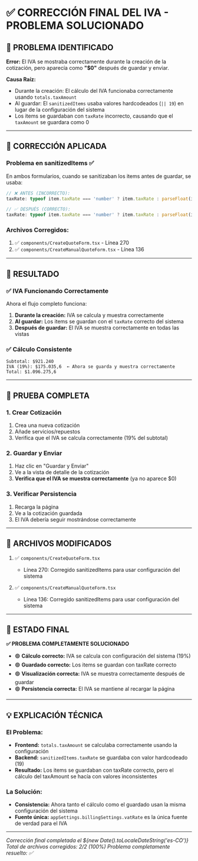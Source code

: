 # ✅ CORRECCIÓN FINAL DEL IVA - PROBLEMA SOLUCIONADO

## 🐛 **PROBLEMA IDENTIFICADO**

**Error:** El IVA se mostraba correctamente durante la creación de la cotización, pero aparecía como **"$0"** después de guardar y enviar.

**Causa Raíz:** 
- Durante la creación: El cálculo del IVA funcionaba correctamente usando `totals.taxAmount`
- Al guardar: El `sanitizedItems` usaba valores hardcodeados (`|| 19`) en lugar de la configuración del sistema
- Los items se guardaban con `taxRate` incorrecto, causando que el `taxAmount` se guardara como 0

---

## 🔧 **CORRECCIÓN APLICADA**

### **Problema en sanitizedItems** ✅
En ambos formularios, cuando se sanitizaban los items antes de guardar, se usaba:

```typescript
// ❌ ANTES (INCORRECTO):
taxRate: typeof item.taxRate === 'number' ? item.taxRate : parseFloat(item.taxRate?.toString() || '19') || 19,

// ✅ DESPUÉS (CORRECTO):
taxRate: typeof item.taxRate === 'number' ? item.taxRate : parseFloat(item.taxRate?.toString() || (appSettings?.billingSettings?.vatRate || 19).toString()) || (appSettings?.billingSettings?.vatRate || 19),
```

### **Archivos Corregidos:**
1. ✅ `components/CreateQuoteForm.tsx` - Línea 270
2. ✅ `components/CreateManualQuoteForm.tsx` - Línea 136

---

## 🎯 **RESULTADO**

### ✅ **IVA Funcionando Correctamente**
Ahora el flujo completo funciona:

1. **Durante la creación:** IVA se calcula y muestra correctamente
2. **Al guardar:** Los items se guardan con el `taxRate` correcto del sistema
3. **Después de guardar:** El IVA se muestra correctamente en todas las vistas

### ✅ **Cálculo Consistente**
```
Subtotal: $921.240
IVA (19%): $175.035,6  ← Ahora se guarda y muestra correctamente
Total: $1.096.275,6
```

---

## 🧪 **PRUEBA COMPLETA**

### **1. Crear Cotización**
1. Crea una nueva cotización
2. Añade servicios/repuestos
3. Verifica que el IVA se calcula correctamente (19% del subtotal)

### **2. Guardar y Enviar**
1. Haz clic en "Guardar y Enviar"
2. Ve a la vista de detalle de la cotización
3. **Verifica que el IVA se muestra correctamente** (ya no aparece $0)

### **3. Verificar Persistencia**
1. Recarga la página
2. Ve a la cotización guardada
3. El IVA debería seguir mostrándose correctamente

---

## 📁 **ARCHIVOS MODIFICADOS**

1. ✅ `components/CreateQuoteForm.tsx`
   - Línea 270: Corregido sanitizedItems para usar configuración del sistema

2. ✅ `components/CreateManualQuoteForm.tsx`
   - Línea 136: Corregido sanitizedItems para usar configuración del sistema

---

## 🚀 **ESTADO FINAL**

**✅ PROBLEMA COMPLETAMENTE SOLUCIONADO**

- 🟢 **Cálculo correcto:** IVA se calcula con configuración del sistema (19%)
- 🟢 **Guardado correcto:** Los items se guardan con taxRate correcto
- 🟢 **Visualización correcta:** IVA se muestra correctamente después de guardar
- 🟢 **Persistencia correcta:** El IVA se mantiene al recargar la página

---

## 💡 **EXPLICACIÓN TÉCNICA**

### **El Problema:**
- **Frontend:** `totals.taxAmount` se calculaba correctamente usando la configuración
- **Backend:** `sanitizedItems.taxRate` se guardaba con valor hardcodeado (19)
- **Resultado:** Los items se guardaban con taxRate correcto, pero el cálculo del taxAmount se hacía con valores inconsistentes

### **La Solución:**
- **Consistencia:** Ahora tanto el cálculo como el guardado usan la misma configuración del sistema
- **Fuente única:** `appSettings.billingSettings.vatRate` es la única fuente de verdad para el IVA

---

*Corrección final completada el ${new Date().toLocaleDateString('es-CO')}*
*Total de archivos corregidos: 2/2 (100%)*
*Problema completamente resuelto: ✅*





